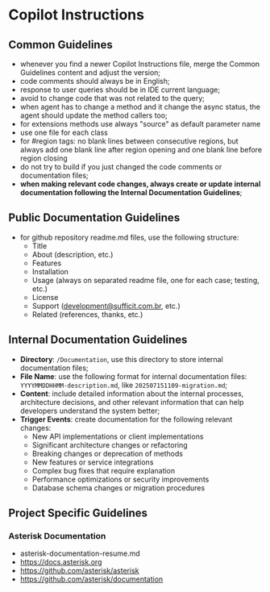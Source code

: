 # Copilot Instructions
<!-- Version: 202507151230 -->

## Common Guidelines
* whenever you find a newer Copilot Instructions file, merge the Common Guidelines content and adjust the version;
* code comments should always be in English;
* response to user queries should be in IDE current language;
* avoid to change code that was not related to the query;
* when agent has to change a method and it change the async status, the agent should update the method callers too;
* for extensions methods use always "source" as default parameter name
* use one file for each class
* for #region tags: no blank lines between consecutive regions, but always add one blank line after region opening and one blank line before region closing
* do not try to build if you just changed the code comments or documentation files;
* **when making relevant code changes, always create or update internal documentation following the Internal Documentation Guidelines**;

## Public Documentation Guidelines
* for github repository readme.md files, use the following structure:
  - Title
  - About (description, etc.)
  - Features
  - Installation
  - Usage (always on separated readme file, one for each case; testing, etc.)
  - License
  - Support (development@sufficit.com.br, etc.)
  - Related (references, thanks, etc.)
	 
## Internal Documentation Guidelines
* **Directory**: `/Documentation`, use this directory to store internal documentation files;
* **File Name**: use the following format for internal documentation files: `YYYYMMDDHHMM-description.md`, like `202507151109-migration.md`;
* **Content**: include detailed information about the internal processes, architecture decisions, and other relevant information that can help developers understand the system better;
* **Trigger Events**: create documentation for the following relevant changes:
  - New API implementations or client implementations
  - Significant architecture changes or refactoring
  - Breaking changes or deprecation of methods
  - New features or service integrations
  - Complex bug fixes that require explanation
  - Performance optimizations or security improvements
  - Database schema changes or migration procedures

## Project Specific Guidelines

### Asterisk Documentation
* asterisk-documentation-resume.md
* https://docs.asterisk.org
* https://github.com/asterisk/asterisk
* https://github.com/asterisk/documentation